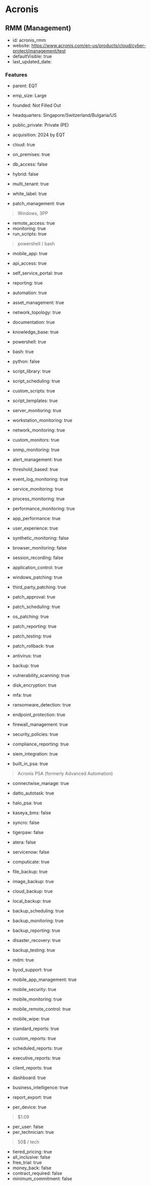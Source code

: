 # Acronis
## RMM (Management)
- id: acronis_rmm
- website: https://www.acronis.com/en-us/products/cloud/cyber-protect/management/test
- defaultVisible: true
- last_updated_date:

### Features
- parent: EQT
- emp_size: Large
- founded: Not Filled Out
- headquarters: Singapore/Switzerland/Bulgaria/US
- public_private: Private (PE)
- acquisition: 2024 by EQT

- cloud: true
- on_premises: true
- db_access: false
- hybrid: false
- multi_tenant: true
- white_label: true

- patch_management: true
> Windows, 3PP
- remote_access: true
- monitoring: true
- run_scripts: true
> powershell / bash
- mobile_app: true
- api_access: true
- self_service_portal: true
- reporting: true
- automation: true
- asset_management: true
- network_topology: true
- documentation: true
- knowledge_base: true

- powershell: true
- bash: true
- python: false
- script_library: true
- script_scheduling: true
- custom_scripts: true
- script_templates: true

- server_monitoring: true
- workstation_monitoring: true
- network_monitoring: true
- custom_monitors: true
- snmp_monitoring: true
- alert_management: true
- threshold_based: true
- event_log_monitoring: true
- service_monitoring: true
- process_monitoring: true
- performance_monitoring: true

- app_performance: true
- user_experience: true
- synthetic_monitoring: false
- browser_monitoring: false
- session_recording: false
- application_control: true

- windows_patching: true
- third_party_patching: true
- patch_approval: true
- patch_scheduling: true
- os_patching: true
- patch_reporting: true
- patch_testing: true
- patch_rollback: true

- antivirus: true
- backup: true
- vulnerability_scanning: true
- disk_encryption: true
- mfa: true
- ransomware_detection: true
- endpoint_protection: true
- firewall_management: true
- security_policies: true
- compliance_reporting: true
- siem_integration: true

- built_in_psa: true
> Acronis PSA (formerly Advanced Automation)
- connectwise_manage: true
- datto_autotask: true
- halo_psa: true
- kaseya_bms: false
- syncro: false
- tigerpaw: false
- atera: false
- servicenow: false
- computicate: true

- file_backup: true
- image_backup: true
- cloud_backup: true
- local_backup: true
- backup_scheduling: true
- backup_monitoring: true
- backup_reporting: true
- disaster_recovery: true
- backup_testing: true

- mdm: true
- byod_support: true
- mobile_app_management: true
- mobile_security: true
- mobile_monitoring: true
- mobile_remote_control: true
- mobile_wipe: true

- standard_reports: true
- custom_reports: true
- scheduled_reports: true
- executive_reports: true
- client_reports: true
- dashboard: true
- business_intelligence: true
- report_export: true

- per_device: true
> $1.09
- per_user: false
- per_technician: true
> 50$ / tech
- tiered_pricing: true
- all_inclusive: false
- free_trial: true
- money_back: false
- contract_required: false
- minimum_commitment: false 

